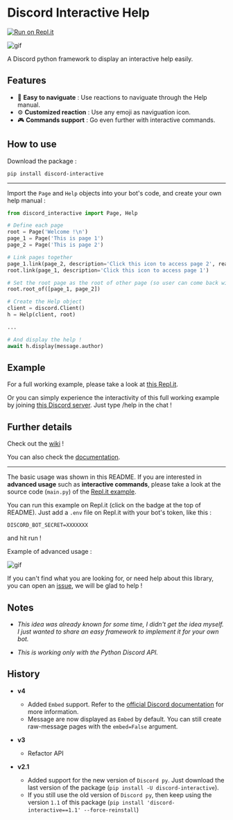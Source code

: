 # Discord Interactive Help

[![Run on Repl.it](https://repl.it/badge/github/astariul/discord_interactive_help)](https://repl.it/github/astariul/discord_interactive_help)

![gif](https://user-images.githubusercontent.com/22237185/53283254-da5a3100-3786-11e9-95cd-cd4dd4859bd2.gif)

A Discord python framework to display an interactive help easily.

## Features

* 🔆 **Easy to naviguate** : Use reactions to naviguate through the Help manual.
* ⚙ **Customized reaction** : Use any emoji as naviguation icon.
* 🎮 **Commands support** : Go even further with interactive commands.

## How to use

Download the package :

`pip install discord-interactive`

---

Import the `Page` and `Help` objects into your bot's code, and create your own help manual :

```py
from discord_interactive import Page, Help

# Define each page
root = Page('Welcome !\n')
page_1 = Page('This is page 1')
page_2 = Page('This is page 2')

# Link pages together
page_1.link(page_2, description='Click this icon to access page 2', reaction='💩')
root.link(page_1, description='Click this icon to access page 1')

# Set the root page as the root of other page (so user can come back with a specific reaction)
root.root_of([page_1, page_2])

# Create the Help object
client = discord.Client()
h = Help(client, root)

...

# And display the help !
await h.display(message.author)
```

## Example

For a full working example, please take a look at [this Repl.it](https://repl.it/@NicolasRemond/discordinteractivehelp).

Or you can simply experience the interactivity of this full working example by joining [this Discord server](https://discord.gg/cH6hUbw). Just type /help in the chat !

## Further details

Check out the [wiki](https://github.com/astariul/discord_interactive_help/wiki) !

You can also check the [documentation](https://github.com/astariul/discord_interactive_help/wiki/Documentation).

---

The basic usage was shown in this README. If you are interested in **advanced usage** such as **interactive commands**, please take a look at the source code (`main.py`) of the [Repl.it example](https://repl.it/@NicolasRemond/discordinteractivehelp).

You can run this example on Repl.it (click on the badge at the top of README). Just add a `.env` file on Repl.it with your bot's token, like this :
```
DISCORD_BOT_SECRET=XXXXXXX
```
and hit run !

Example of advanced usage :

![gif](https://user-images.githubusercontent.com/22237185/53492662-c4c56e00-3adc-11e9-8be8-1b10d9f85e8a.gif)

If you can't find what you are looking for, or need help about this library, you can open an [issue](https://github.com/astariul/discord_interactive_help/issues), we will be glad to help !

## Notes

* *This idea was already known for some time, I didn't get the idea myself. I just wanted to share an easy framework to implement it for your own bot.*

* *This is working only with the Python Discord API.*

## History

* **v4**
    * Added `Embed` support. Refer to the [official Discord documentation](https://discordpy.readthedocs.io/en/latest/api.html#embed) for more information.
    * Message are now displayed as `Embed` by default. You can still create raw-message pages with the `embed=False` argument.

* **v3**
    * Refactor API

* **v2.1**
    * Added support for the new version of `Discord py`. Just download the last version of the package (`pip install -U discord-interactive`).
    * If you still use the old version of `Discord py`, then keep using the version `1.1` of this package (`pip install 'discord-interactive==1.1' --force-reinstall`)
